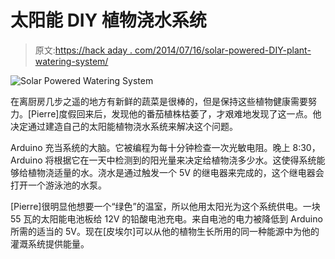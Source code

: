 # 太阳能 DIY 植物浇水系统

> 原文:[https://hack aday . com/2014/07/16/solar-powered-DIY-plant-watering-system/](https://hackaday.com/2014/07/16/solar-powered-diy-plant-watering-system/)

![Solar Powered Watering System](../Images/3cc9d5e948382d2ae8ac72a19e535671.png)

在离厨房几步之遥的地方有新鲜的蔬菜是很棒的，但是保持这些植物健康需要努力。[Pierre]度假回来后，发现他的番茄植株枯萎了，才艰难地发现了这一点。他决定通过建造自己的太阳能植物浇水系统来解决这个问题。

Arduino 充当系统的大脑。它被编程为每十分钟检查一次光敏电阻。晚上 8:30，Arduino 将根据它在一天中检测到的阳光量来决定给植物浇多少水。这使得系统能够给植物浇适量的水。浇水是通过触发一个 5V 的继电器来完成的，这个继电器会打开一个游泳池的水泵。

[Pierre]很明显他想要一个“绿色”的温室，所以他用太阳光为这个系统供电。一块 55 瓦的太阳能电池板给 12V 的铅酸电池充电。来自电池的电力被降低到 Arduino 所需的适当的 5V。现在[皮埃尔]可以从他的植物生长所用的同一种能源中为他的灌溉系统提供能量。